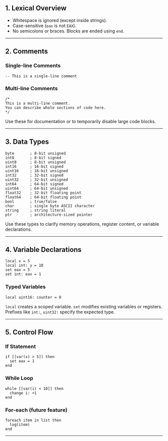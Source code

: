     
## 1. Lexical Overview    
    
* Whitespace is ignored (except inside strings).    
* Case-sensitive (`eax` is not `EAX`).    
* No semicolons or braces. Blocks are ended using `end`.    
    
---    
    
    
    
## 2. Comments    
    
### Single-line Comments    
    
```hasm    
-- This is a single-line comment    
```    
    
### Multi-line Comments    
    
```hasm    
/*    
This is a multi-line comment.    
You can describe whole sections of code here.    
*/    
```    
    
Use these for documentation or to temporarily disable large code blocks.    
    
---    
    
    
    
## 3. Data Types    
    
```hasm    
byte       ; 8-bit unsigned    
int8       ; 8-bit signed    
uint8      ; 8-bit unsigned    
int16      ; 16-bit signed    
uint16     ; 16-bit unsigned    
int32      ; 32-bit signed    
uint32     ; 32-bit unsigned    
int64      ; 64-bit signed    
uint64     ; 64-bit unsigned    
float32    ; 32-bit floating point    
float64    ; 64-bit floating point    
bool       ; true/false    
char       ; single byte ASCII character    
string     ; string literal    
ptr        ; architecture-sized pointer    
```    
    
Use these types to clarify memory operations, register content, or variable declarations.    
    
---    
    
    
    
## 4. Variable Declarations    
    
```hasm    
local x = 5    
local int: y = 10    
set eax = 5    
set int: eax = 1    
```    
    
### Typed Variables    
    
```hasm    
local uint16: counter = 0    
```    
    
`local` creates a scoped variable. `set` modifies existing variables or registers. Prefixes like `int:`, `uint32:` specify the expected type.    
    
---    
    
    
    
## 5. Control Flow    
    
### If Statement    
    
```hasm    
if [[var(x) > 5]] then    
  set eax = 1    
end    
```    
    
### While Loop    
    
```hasm    
while [[var(i) < 10]] then    
  change i: +1    
end    
```    
    
### For-each (future feature)    
    
```hasm    
foreach item in list then    
  log(item)    
end    
```    
    
---    
    
    
